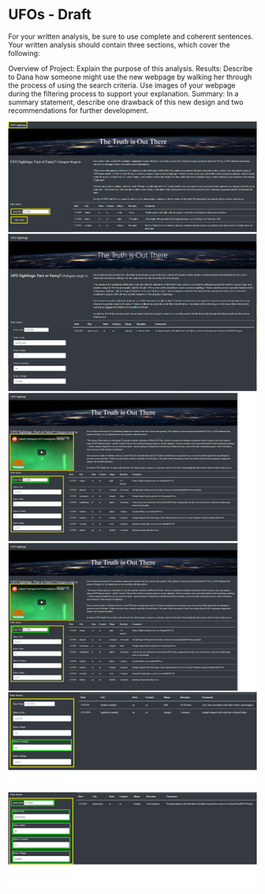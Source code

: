 # UFOs - Draft
For your written analysis, be sure to use complete and coherent sentences. Your written analysis should contain three sections, which cover the following:

Overview of Project: Explain the purpose of this analysis.
Results: Describe to Dana how someone might use the new webpage by walking her through the process of using the search criteria. Use images of your webpage during the filtering process to support your explanation.
Summary: In a summary statement, describe one drawback of this new design and two recommendations for further development.


![Orig_UFO_sightings](https://github.com/LleeMcD/UFOs/blob/main/static/images/Orig_UFO_sightings.png)
![UFO_sightings_plain](https://github.com/LleeMcD/UFOs/blob/main/static/images/UFO_sightings_plain.png)
![UFO_sightings_fade-in](https://github.com/LleeMcD/UFOs/blob/main/static/images/Updated_UFO_sightings.png)
![Updated_UFO_sightings](https://github.com/LleeMcD/UFOs/blob/main/static/images/Updated_UFO_sightings.png)
![Filter_country](https://github.com/LleeMcD/UFOs/blob/main/static/images/Filter_country.png)
![Filter_all](https://github.com/LleeMcD/UFOs/blob/main/static/images/Filter_all.png)
